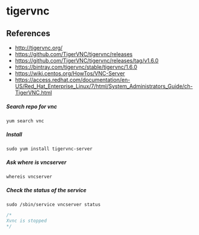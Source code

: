# tigervnc

## References
* http://tigervnc.org/
* https://github.com/TigerVNC/tigervnc/releases
* https://github.com/TigerVNC/tigervnc/releases/tag/v1.6.0
* https://bintray.com/tigervnc/stable/tigervnc/1.6.0
* https://wiki.centos.org/HowTos/VNC-Server
* https://access.redhat.com/documentation/en-US/Red_Hat_Enterprise_Linux/7/html/System_Administrators_Guide/ch-TigerVNC.html


##### Search repo for vnc
```
yum search vnc
```

##### Install
```
sudo yum install tigervnc-server
```

##### Ask where is vncserver
```
whereis vncserver
```

##### Check the status of the service
```
sudo /sbin/service vncserver status
```
```c
/*
Xvnc is stopped
*/
```
